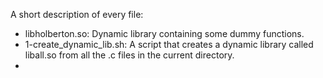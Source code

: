 A short description of every file:
+ libholberton.so: Dynamic library containing some dummy functions.
+ 1-create_dynamic_lib.sh: A script that creates a dynamic library called liball.so from all the .c files in the current directory.
+
